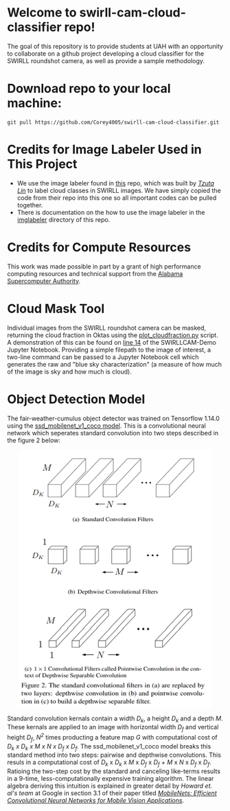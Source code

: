 # Welcome to swirll-cam-cloud-classifier repo!

The goal of this repository is to provide students at UAH with an opportunity to collaborate on a github project developing a cloud classifier for the SWIRLL roundshot camera, as well as provide a sample methodology. 

# Download repo to your local machine:
```
git pull https://github.com/Corey4005/swirll-cam-cloud-classifier.git
```

# Credits for Image Labeler Used in This Project 
- We use the image labeler found in [this](https://github.com/tzutalin/labelImg) repo, which was built by [*Tzuta Lin*](https://tzutalin.github.io/) to label cloud classes in SWIRLL images. We have simply copied the code from their repo into this one so all important codes can be pulled together. 
- There is documentation on the how to use the image labeler in the [imglabeler](https://github.com/Corey4005/swirll-cam-cloud-classifier/tree/main/Tensorflow/addons/imglabeler) directory of this repo. 

# Credits for Compute Resources 
This work was made possible in part by a grant of high performance computing resources and technical support from the [Alabama Supercomputer Authority](https://hpcdocs.asc.edu/).

# Cloud Mask Tool 
Individual images from the SWIRLL roundshot camera can be masked, returning the cloud fraction in Oktas using the [plot_cloudfraction.py](https://github.com/Corey4005/swirll-cam-cloud-classifier/blob/main/function-modules/plot_cloudfraction.py) script. A demonstration of this can be found on [line 14](https://github.com/Corey4005/swirll-cam-cloud-classifier/blob/main/demo-notebooks/SWIRLLCAM-Demo.ipynb) of the SWIRLLCAM-Demo Jupyter Notebook. Providing a simple filepath to the image of interest, a two-line command can be passed to a Jupyter Notebook cell which generates the raw and "blue sky characterization" (a measure of how much of the image is sky and how much is cloud). 

# Object Detection Model 
The fair-weather-cumulus object detector was trained on Tensorflow 1.14.0 using the [ssd_mobilenet_v1_coco model](https://github.com/tensorflow/models/blob/master/research/object_detection/samples/configs/ssd_mobilenet_v1_coco.config). This is a convolutional neural network which seperates standard convolution into two steps described in the figure 2 below: 

<p align="center">
  <img 
    width="450"
    height="600"
    src="https://github.com/Corey4005/swirll-cam-cloud-classifier/blob/main/demo-notebooks/images/depth-wise-vs-point.PNG"
  >
</p>

Standard convolution kernals contain a width *D<sub>k</sub>*, a height *D<sub>k</sub>* and a depth *M*. These kernals are applied to an image with horizontal width *D<sub>f</sub>* and vertical height *D<sub>f</sub>*, *N<sup>2</sup>* times producting a feature map *G* with computational cost of *D<sub>k</sub> x D<sub>k</sub> x M x N x D<sub>f</sub> x D<sub>f</sub>.* The ssd_mobilenet_v1_coco model breaks this standard method into two steps: pairwise and depthwise convolutions. This resuls in a computational cost of *D<sub>k</sub>* x *D<sub>k</sub>* x *M* x *D<sub>f</sub>* x *D<sub>f</sub>* + *M* x *N* x *D<sub>f</sub>* x *D<sub>f</sub>*. Ratioing the two-step cost by the standard and canceling like-terms results in a 9-time, less-computationally expensive training algorithm. The linear algebra deriving this intuition is explained in greater detail by *Howard et. al's team* at Google in section 3.1 of their paper titled [*MobileNets: Efficient Convolutional Neural Networks for Mobile Vision Applications*](https://arxiv.org/pdf/1704.04861.pdf).



